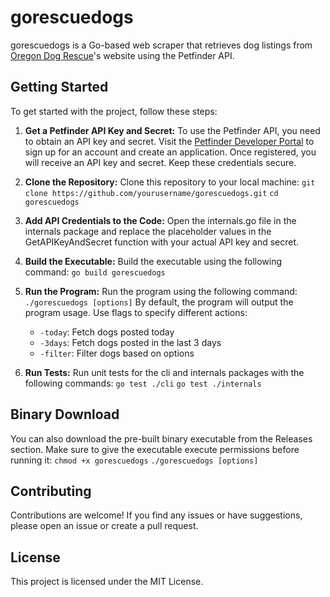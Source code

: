 # gorescuedogs
gorescuedogs is a Go-based web scraper that retrieves dog listings from [Oregon Dog Rescue](https://www.oregondogrescue.org/)'s website using the Petfinder API.

## Getting Started

To get started with the project, follow these steps:

1. **Get a Petfinder API Key and Secret:**
    To use the Petfinder API, you need to obtain an API key and secret. Visit the [Petfinder Developer Portal](https://www.petfinder.com/developers/) to sign up for an account and create an application. Once registered, you will receive an API key and secret. Keep these credentials secure.

2. **Clone the Repository:**
    Clone this repository to your local machine:
        `git clone https://github.com/yourusername/gorescuedogs.git`
        `cd gorescuedogs`
3. **Add API Credentials to the Code:**
    Open the internals.go file in the internals package and replace the placeholder values in the GetAPIKeyAndSecret function with your actual API key and secret.

4. **Build the Executable:**
    Build the executable using the following command:
        `go build gorescuedogs`

5. **Run the Program:**
    Run the program using the following command:
        `./gorescuedogs [options]`
    By default, the program will output the program usage. 
    Use flags to specify different actions:
    - `-today`: Fetch dogs posted today
    - `-3days`: Fetch dogs posted in the last 3 days
    - `-filter`: Filter dogs based on options

6. **Run Tests:**
    Run unit tests for the cli and internals packages with the following commands:
        `go test ./cli`
        `go test ./internals`

## Binary Download
You can also download the pre-built binary executable from the Releases section. Make sure to give the executable execute permissions before running it:
    `chmod +x gorescuedogs`
    `./gorescuedogs [options]`

## Contributing
Contributions are welcome! If you find any issues or have suggestions, please open an issue or create a pull request.

## License
This project is licensed under the MIT License.